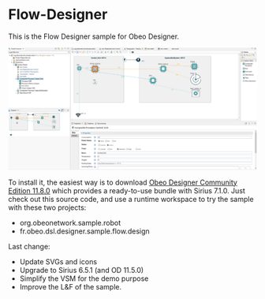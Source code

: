 Flow-Designer
=============

This is the Flow Designer sample for Obeo Designer.

![Overview](./overview.png "Overview")


To install it, the easiest way is to download [Obeo Designer Community Edition 11.8.0](https://www.obeodesigner.com/en/download) which provides a ready-to-use bundle with Sirius 7.1.0. Just check out this source code, and use a runtime workspace to try the sample with these two projects:
* org.obeonetwork.sample.robot
* fr.obeo.dsl.designer.sample.flow.design

Last change: 
* Update SVGs and icons
* Upgrade to Sirius 6.5.1 (and OD 11.5.0)
* Simplify the VSM for the demo purpose
* Improve the L&F of the sample.
